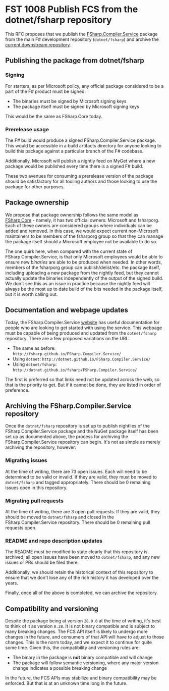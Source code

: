 # FST 1008 Publish FCS from the dotnet/fsharp repository

This RFC proposes that we publish the [FSharp.Compiler.Service](https://www.nuget.org/packages/FSharp.Compiler.Service/) package from the main F# development repository (`dotnet/fsharp`) and archive the [current downstream repository](https://github.com/fsharp/fsharp.compiler.service).

## Publishing the package from dotnet/fsharp

### Signing

For starters, as per Microsoft policy, any official package considered to be a part of the F# product must be signed:

* The binaries must be signed by Microsoft signing keys
* The package itself must be signed by Microsoft signing keys

This would be the same as FSharp.Core today.

### Prerelease usage

The F# build would produce a signed FSharp.Compiler.Service package. This would be accessible in a build artifacts directory for anyone looking to build this package against a particular branch of the F# codebase.

Additionally, Microsoft will publish a nightly feed on MyGet where a new package would be published every time there is a signed F# build.

These two avenues for consuming a prerelease version of the package should be satisfactory for all tooling authors and those looking to use the package for other purposes.

## Package ownership

We propose that package ownership follows the same model as [FSharp.Core](https://www.nuget.org/packages/FSharp.Core/) - namely, it has two official owners: Microsoft and fsharporg. Each of these owners are considered groups where individuals can be added and removed. In this case, we would expect current non-Microsoft maintainers to be members of the fsharporg group so that they can manage the package itself should a Microsoft employee not be available to do so.

The one quirk here, when compared with the current state of FSharp.Compiler.Service, is that only Microsoft employees would be able to ensure new _binaries_ are able to be produced when needed. In other words, members of the fsharporg group can publish/delist/etc. the package itself, including uploading a new package from the nightly feed, but they cannot actually update the binaries independently of the output of the signed build. We don't see this as an issue in practice because the nightly feed will always be the most up to date build of the bits needed in the package itself, but it is worth calling out.

## Documentation and webpage updates

Today, the FSharp.Compiler.Service [website](http://fsharp.github.io/FSharp.Compiler.Service/) has useful documentation for people who are looking to get started with using the service. This webpage must be capable of being produced and updated from the `dotnet/fsharp` repository. There are a few proposed variations on the URL:

* The same as before: `http://fsharp.github.io/FSharp.Compiler.Service/`
* Using `dotnet`: `http://dotnet.github.io/FSharp.Compiler.Service/`
* Using `dotnet/fsharp`: `http://dotnet.github.io/fsharp/FSharp.Compiler.Service/`

The first is preferred so that links need not be updated across the web, so that is the priority to get. But if it cannot be done, they are listed in order of preference.

## Archiving the FSharp.Compiler.Service repository

Once the `dotnet/fsharp` repository is set up to publish nightlies of the FSharp.Compiler.Service package and the NuGet package itself has been set up as documented above, the process for archiving the FSharp.Compiler.Service repository can begin. It's not as simple as merely archiving the repository, however:

### Migrating issues

At the time of writing, there are 73 open issues. Each will need to be determined to be valid or invalid. If they are valid, they must be moved to `dotnet/fsharp` and tagged appropriately. There should be 0 remaining issues open in this repository.

### Migrating pull requests

At the time of writing, there are 3 open pull requests. If they are valid, they should be moved to `dotnet/fsharp` and closed in the FSharp.Compiler.Service repository. There should be 0 remaining pull requests open.

### README and repo description updates

The README must be modified to state clearly that this repository is archived, all open issues have been moved to `dotnet/fsharp`, and any new issues or PRs should be filed there.

Additionally, we should retain the historical context of this repository to ensure that we don't lose any of the rich history it has developed over the years.

Finally, once all of the above is completed, we can archive the repository.

## Compatibility and versioning

Despite the package being at version `28.0.0` at the time of writing, it's best to think of it as version `0.28`. It is not binary compatible and is subject to many breaking changes. The FCS API itself is likely to undergo more changes in the future, and consumers of that API will have to adjust to those changes. This is the norm today, and we expect it to continue for quite some time. Given this, the compatibility and versioning rules are:

* The binary in the package is **not** binary compatible and will change
* The package will follow semantic versioning, where any major version change indicates a possible breaking change

In the future, the FCS APIs may stabilize and binary compatibility may be enforced. But that is at an unknown time long in the future.
